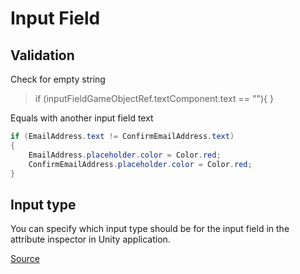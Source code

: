 # Input Field


## Validation


Check for empty string

> if (inputFieldGameObjectRef.textComponent.text == ""){ }

Equals with another input field text

```csharp
if (EmailAddress.text != ConfirmEmailAddress.text)
{
	EmailAddress.placeholder.color = Color.red;
	ConfirmEmailAddress.placeholder.color = Color.red;
}
```


## Input type

You can specify which input type should be for the input field in the attribute inspector in Unity application.

[Source](https://docs.unity3d.com/560/Documentation/Manual/script-InputField.html)